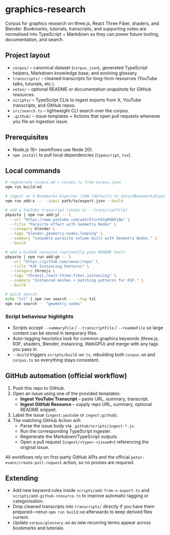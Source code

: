 # graphics-research

Corpus for graphics research on three.js, React Three Fiber, shaders, and Blender. Bookmarks, tutorials, transcripts, and supporting notes are normalised into TypeScript + Markdown so they can power future tooling, documentation, and search.

## Project layout
- `corpus/` – canonical dataset (`corpus.json`), generated TypeScript helpers, Markdown knowledge base, and evolving glossary.
- `transcripts/` – cleaned transcripts for long-form resources (YouTube talks, tutorials, etc.).
- `notes/` – optional README or documentation snapshots for GitHub resources.
- `scripts/` – TypeScript CLIs to ingest exports from X, YouTube transcripts, and GitHub repos.
- `src/search.ts` – lightweight CLI search over the corpus.
- `.github/` – issue templates + Actions that open pull requests whenever you file an ingestion issue.

## Prerequisites
- Node.js 18+ (workflows use Node 20).
- `npm install` to pull local dependencies (`typescript`, `tsx`).

## Local commands
```bash
# regenerate corpus.md + corpus.ts from corpus.json
npm run build:md

# ingest an X Bookmarks Exporter JSON (defaults to data/XBookmarksExporter.json)
npm run add:x -- --input path/to/export.json --build

# add a YouTube transcript (stdin or --transcriptFile)
pbpaste | npm run add:yt -- \
  --url "https://www.youtube.com/watch?v=t61gMdBXjQw" \
  --title "Parasite effect with Geometry Nodes" \
  --category blender \
  --tags "blender,geometry-nodes,looping" \
  --summary "Loopable parasite volume built with Geometry Nodes." \
  --build

# add a GitHub resource (optionally pipe README text)
pbpaste | npm run add:gh -- \
  --url "https://github.com/owner/repo" \
  --title "R3F Instancing Patterns" \
  --category threejs \
  --tags "threejs,react-three-fiber,instancing" \
  --summary "Instanced meshes + batching patterns for R3F." \
  --build

# quick search
echo "tsl" | npm run search -- --tag tsl
npm run search -- "geometry nodes"
```

### Script behaviour highlights
- Scripts accept `--summaryFile` / `--transcriptFile` / `--readmeFile` so large content can be stored in temporary files.
- Auto-tagging heuristics look for common graphics keywords (three.js, R3F, shaders, Blender, instancing, WebGPU) and merge with any tags you pass in.
- `--build` triggers `scripts/build-md.ts`, rebuilding both `corpus.md` and `corpus.ts` so everything stays consistent.

## GitHub automation (official workflow)
1. Push this repo to GitHub.
2. Open an issue using one of the provided templates:
   - **Ingest YouTube Transcript** – paste URL, summary, transcript.
   - **Ingest GitHub Resource** – supply repo URL, summary, optional README snippet.
3. Label the issue (`ingest:youtube` or `ingest:github`).
4. The matching GitHub Action will:
   - Parse the issue body via `.github/scripts/ingest-*.js`.
   - Run the corresponding TypeScript ingester.
   - Regenerate the Markdown/TypeScript outputs.
   - Open a pull request (`ingest/<type>-<issue#>`) referencing the original issue.

All workflows rely on first-party GitHub APIs and the official `peter-evans/create-pull-request` action, so no proxies are required.

## Extending
- Add new keyword rules inside `scripts/add-from-x-export.ts` and `scripts/add-github-resource.ts` to improve automatic tagging or categorisation.
- Drop cleaned transcripts into `transcripts/` directly if you have them prepared—rerun `npm run build:md` afterwards to keep derived files current.
- Update `corpus/glossary.md` as new recurring terms appear across bookmarks and tutorials.
